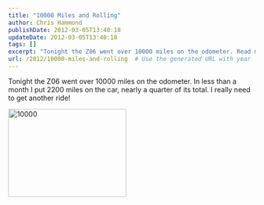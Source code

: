```yaml
---
title: "10000 Miles and Rolling"
author: Chris Hammond
publishDate: 2012-03-05T13:40:18
updateDate: 2012-03-05T13:40:18
tags: []
excerpt: "Tonight the Z06 went over 10000 miles on the odometer. Read more for a photo!"
url: /2012/10000-miles-and-rolling  # Use the generated URL with year
---
```

<p>Tonight the Z06 went over 10000 miles on the odometer. In less than a month I put 2200 miles on the car, nearly a quarter of its total. I really need to get another ride!</p> <p><a href="https://www.flickr.com/photos/chammond/2008636401/"><img height="180" alt="10000" src="https://farm3.static.flickr.com/2090/2008636401_3fab0f935f_m.jpg" width="240" /></a></p> <p>&nbsp;</p>
